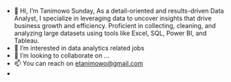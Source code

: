 - 👋 Hi, I’m Tanimowo Sunday, As a detail-oriented and results-driven Data Analyst, I specialize in leveraging data to uncover insights that drive business growth and efficiency. Proficient in collecting, cleaning, and analyzing large datasets using tools like Excel, SQL, Power BI, and Tableau.
- 👀 I’m interested in data analytics related jobs
- 💞️ I’m looking to collaborate on ...
- 📫 You can reach on etanimowo@gmail.com
- 

<!---
eTanny/eTanny is a ✨ special ✨ repository because its `README.md` (this file) appears on your GitHub profile.
You can click the Preview link to take a look at your changes.
--->
